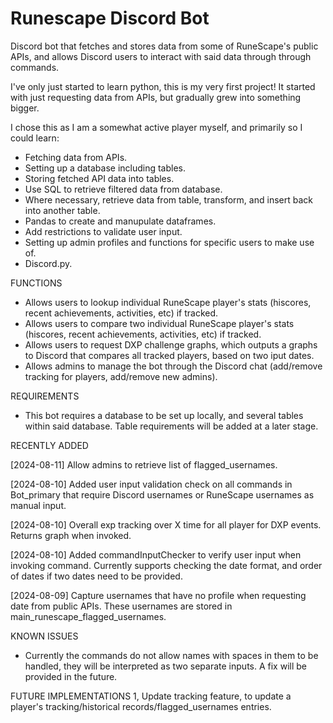 # Runescape Discord Bot
Discord bot that fetches and stores data from some of RuneScape's public APIs, and allows Discord users to interact with said data through through commands.

I've only just started to learn python, this is my very first project! It started with just requesting data from APIs, but gradually grew into something bigger.

I chose this as I am a somewhat active player myself, and primarily so I could learn:
-  Fetching data from APIs.
-  Setting up a database including tables.
-  Storing fetched API data into tables.
-  Use SQL to retrieve filtered data from database.
-  Where necessary, retrieve data from table, transform, and insert back into another table.
-  Pandas to create and manupulate dataframes.
-  Add restrictions to validate user input.
-  Setting up admin profiles and functions for specific users to make use of.
-  Discord.py.

FUNCTIONS
-  Allows users to lookup individual RuneScape player's stats (hiscores, recent achievements, activities, etc) if tracked.
-  Allows users to compare two individual RuneScape player's stats (hiscores, recent achievements, activities, etc) if tracked.
-  Allows users to request DXP challenge graphs, which outputs a graphs to Discord that compares all tracked players, based on two iput dates.
-  Allows admins to manage the bot through the Discord chat (add/remove tracking for players, add/remove new admins).

REQUIREMENTS
-  This bot requires a database to be set up locally, and several tables within said database. Table requirements will be added at a later stage.

RECENTLY ADDED

[2024-08-11] Allow admins to retrieve list of flagged_usernames.

[2024-08-10] Added user input validation check on all commands in Bot_primary that require Discord usernames or RuneScape usernames as manual input.

[2024-08-10] Overall exp tracking over X time for all player for DXP events. Returns graph when invoked.

[2024-08-10] Added commandInputChecker to verify user input when invoking command. Currently supports checking the date format, and order of dates if two dates need to be provided.

[2024-08-09] Capture usernames that have no profile when requesting date from public APIs. These usernames are stored in main_runescape_flagged_usernames.

KNOWN ISSUES
-  Currently the commands do not allow names with spaces in them to be handled, they will be interpreted as two separate inputs. A fix will be provided in the future.

FUTURE IMPLEMENTATIONS
1, Update tracking feature, to update a player's tracking/historical records/flagged_usernames entries.